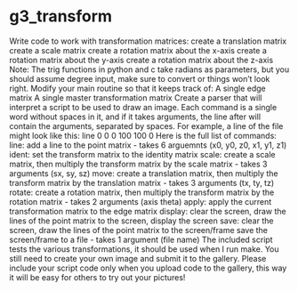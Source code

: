 # g3_transform
Write code to work with transformation matrices:
create a translation matrix
create a scale matrix
create a rotation matrix about the x-axis
create a rotation matrix about the y-axis
create a rotation matrix about the z-axis
Note: The trig functions in python and c take radians as parameters, but you should assume degree input, make sure to convert or things won’t look right.
Modify your main routine so that it keeps track of:
A single edge matrix
A single master transformation matrix
Create a parser that will interpret a script to be used to draw an image.
Each command is a single word without spaces in it, and if it takes arguments, the line after will contain the arguments, separated by spaces. For example, a line of the file might look like this:
line
0 0 0 100 100 0
Here is the full list of commands:
line: add a line to the point matrix - takes 6 arguemnts (x0, y0, z0, x1, y1, z1)
ident: set the transform matrix to the identity matrix
scale: create a scale matrix, then multiply the transform matrix by the scale matrix - takes 3 arguments (sx, sy, sz)
move: create a translation matrix, then multiply the transform matrix by the translation matrix - takes 3 arguments (tx, ty, tz)
rotate: create a rotation matrix, then multiply the transform matrix by the rotation matrix - takes 2 arguments (axis theta)
apply: apply the current transformation matrix to the edge matrix
display: clear the screen, draw the lines of the point matrix to the screen, display the screen
save: clear the screen, draw the lines of the point matrix to the screen/frame save the screen/frame to a file - takes 1 argument (file name)
The included script tests the various transformations, it should be used when I run make. You still need to create your own image and submit it to the gallery. Please include your script code only when you upload code to the gallery, this way it will be easy for others to try out your pictures!
